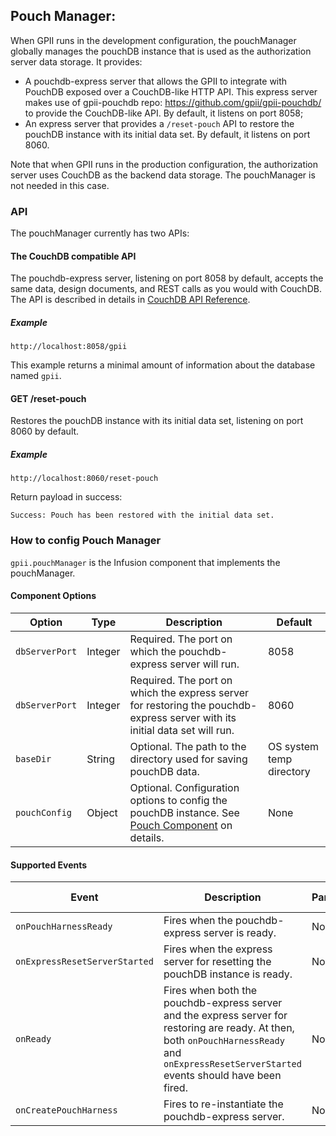 ## Pouch Manager:

When GPII runs in the development configuration, the pouchManager globally manages the pouchDB instance that is used as the authorization server data storage. It provides:
* A pouchdb-express server that allows the GPII to integrate with PouchDB exposed over a CouchDB-like HTTP API. This express server makes use of gpii-pouchdb repo: https://github.com/gpii/gpii-pouchdb/ to provide the CouchDB-like API. By default, it listens on port 8058;
* An express server that provides a `/reset-pouch` API to restore the pouchDB instance with its initial data set. By default, it listens on port 8060.

Note that when GPII runs in the production configuration, the authorization server uses CouchDB as the backend data storage. The pouchManager is not needed in this case.

### API

The pouchManager currently has two APIs:

#### The CouchDB compatible API
The pouchdb-express server, listening on port 8058 by default, accepts the same data, design documents, and REST calls as you would with CouchDB. The API is described in details in [CouchDB API Reference](http://docs.couchdb.org/en/stable/api/index.html).

##### Example

`http://localhost:8058/gpii`

This example returns a minimal amount of information about the database named `gpii`.

#### GET /reset-pouch

Restores the pouchDB instance with its initial data set, listening on port 8060 by default.

##### Example

`http://localhost:8060/reset-pouch`

Return payload in success:
```
Success: Pouch has been restored with the initial data set.
```

### How to config Pouch Manager

`gpii.pouchManager` is the Infusion component that implements the pouchManager.

#### Component Options

| Option            | Type       | Description | Default |
| ----------------- | ---------- | ----------- | ------- |
| `dbServerPort` | Integer | Required. The port on which the pouchdb-express server will run. | 8058 |
| `dbServerPort` | Integer | Required. The port on which the express server for restoring the pouchdb-express server with its initial data set will run. | 8060 |
| `baseDir` | String | Optional. The path to the directory used for saving pouchDB data. | OS system temp directory |
| `pouchConfig` | Object | Optional. Configuration options to config the pouchDB instance. See [Pouch Component](https://github.com/GPII/gpii-pouchdb/blob/master/docs/pouch-component.md) on details. | None |

#### Supported Events

| Event | Description | Parameters | Parameters Description |
| ----- | ----------- | ---------- | ---------------------- |
| `onPouchHarnessReady` | Fires when the pouchdb-express server is ready. | None |  |
| `onExpressResetServerStarted` | Fires when the express server for resetting the pouchDB instance is ready. | None |  |
| `onReady` | Fires when both the pouchdb-express server and the express server for restoring are ready. At then, both `onPouchHarnessReady` and `onExpressResetServerStarted` events should have been fired. | None |  |
| `onCreatePouchHarness` | Fires to re-instantiate the pouchdb-express server. | None |  |
